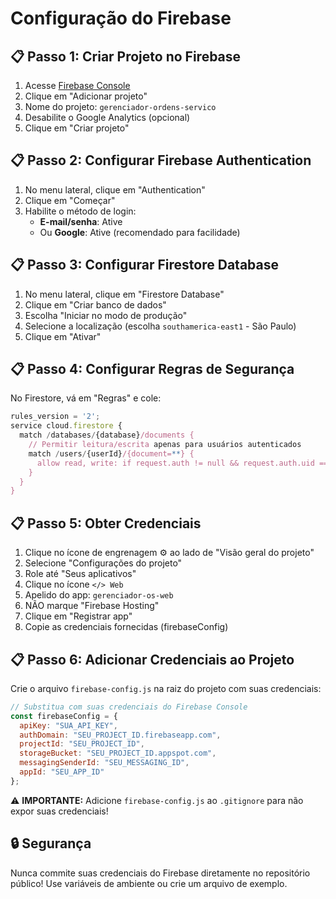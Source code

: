 # Configuração do Firebase

## 📋 Passo 1: Criar Projeto no Firebase

1. Acesse [Firebase Console](https://console.firebase.google.com/)
2. Clique em "Adicionar projeto"
3. Nome do projeto: `gerenciador-ordens-servico`
4. Desabilite o Google Analytics (opcional)
5. Clique em "Criar projeto"

## 📋 Passo 2: Configurar Firebase Authentication

1. No menu lateral, clique em "Authentication"
2. Clique em "Começar"
3. Habilite o método de login:
   - **E-mail/senha**: Ative
   - Ou **Google**: Ative (recomendado para facilidade)

## 📋 Passo 3: Configurar Firestore Database

1. No menu lateral, clique em "Firestore Database"
2. Clique em "Criar banco de dados"
3. Escolha "Iniciar no modo de produção"
4. Selecione a localização (escolha `southamerica-east1` - São Paulo)
5. Clique em "Ativar"

## 📋 Passo 4: Configurar Regras de Segurança

No Firestore, vá em "Regras" e cole:

```javascript
rules_version = '2';
service cloud.firestore {
  match /databases/{database}/documents {
    // Permitir leitura/escrita apenas para usuários autenticados
    match /users/{userId}/{document=**} {
      allow read, write: if request.auth != null && request.auth.uid == userId;
    }
  }
}
```

## 📋 Passo 5: Obter Credenciais

1. Clique no ícone de engrenagem ⚙️ ao lado de "Visão geral do projeto"
2. Selecione "Configurações do projeto"
3. Role até "Seus aplicativos"
4. Clique no ícone `</> Web`
5. Apelido do app: `gerenciador-os-web`
6. NÃO marque "Firebase Hosting"
7. Clique em "Registrar app"
8. Copie as credenciais fornecidas (firebaseConfig)

## 📋 Passo 6: Adicionar Credenciais ao Projeto

Crie o arquivo `firebase-config.js` na raiz do projeto com suas credenciais:

```javascript
// Substitua com suas credenciais do Firebase Console
const firebaseConfig = {
  apiKey: "SUA_API_KEY",
  authDomain: "SEU_PROJECT_ID.firebaseapp.com",
  projectId: "SEU_PROJECT_ID",
  storageBucket: "SEU_PROJECT_ID.appspot.com",
  messagingSenderId: "SEU_MESSAGING_ID",
  appId: "SEU_APP_ID"
};
```

⚠️ **IMPORTANTE:** Adicione `firebase-config.js` ao `.gitignore` para não expor suas credenciais!

## 🔒 Segurança

Nunca commite suas credenciais do Firebase diretamente no repositório público!
Use variáveis de ambiente ou crie um arquivo de exemplo.